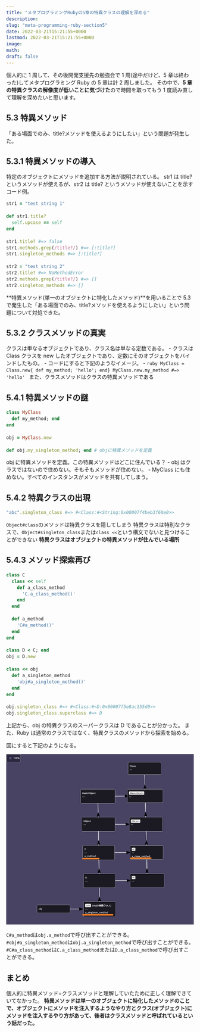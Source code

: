 ```yaml
---
title: "メタプログラミングRubyの5章の特異クラスの理解を深める"
description:
slug: "meta-programming-ruby-section5"
date: 2022-03-21T15:21:55+0000
lastmod: 2022-03-21T15:21:55+0000
image:
math:
draft: false
---
```


個人的に 1 周して、その後開発支援先の勉強会で 1 周(途中だけど、5 章は終わった)してメタプログラミング Ruby の 5 章は計 2 周しました。
その中で、**5 章の特異クラスの解像度が低いことに気づけた**ので時間を取ってもう 1 度読み直して理解を深めたいと思います。

## 5.3 特異メソッド

「ある場面でのみ、title?メソッドを使えるようにしたい」という問題が発生した。

## 5.3.1 特異メソッドの導入

特定のオブジェクトにメソッドを追加する方法が説明されている。
str1 は title? というメソッドが使えるが、str2 は title? というメソッドが使えないことを示すコード例。

```ruby
str1 = "test string 1"

def str1.title?
  self.upcase == self
end

str1.title? #=> false
str1.methods.grep(/title?/) #=> [:title?]
str1.singleton_methods #=> [:title?]

str2 = "test string 2"
str2.title? #=> NoMethodError
str2.methods.grep(/title?/) #=> []
str2.singleton_methods #=> []
```

**特異メソッド(単一のオブジェクトに特化したメソッド)**を用いることで 5.3 で発生した「ある場面でのみ、title?メソッドを使えるようにしたい」という問題について対処できた。

## 5.3.2 クラスメソッドの真実

クラスは単なるオブジェクトであり、クラス名は単なる定数である。 - クラスは Class クラスを new したオブジェクトであり、定数にそのオブジェクトをバインドしたもの。 - コードにすると下記のようなイメージ。 - `ruby
      MyClass = Class.new{ def my_method; 'hello'; end}
      MyClass.new.my_method #=> 'hello'
      `
また、クラスメソッドはクラスの特異メソッドである

## 5.4.1 特異メソッドの謎

```ruby
class MyClass
  def my_method; end
end

obj = MyClass.new

def obj.my_singleton_method; end # objに特異メソッドを定義
```

obj に特異メソッドを定義。この特異メソッドはどこに住んでいる？ - obj はクラスではないので住めない。そもそもメソッドが住めない。 - MyClass にも住めない。すべてのインスタンスがメソッドを共有してしまう。

## 5.4.2 特異クラスの出現

```ruby
"abc".singleton_class #=> #<Class:#<String:0x00007f4beb3f60e0>>
```

`Object#class`のメソッドは特異クラスを隠してしまう
特異クラスは特別なクラスで、`Object#singleton_class`または`class <<`という構文でないと見つけることができない
**特異クラスはオブジェクトの特異メソッドが住んでいる場所**

## 5.4.3 メソッド探索再び

```ruby
class C
  class << self
    def a_class_method
      'C.a_class_method()'
    end
  end

  def a_method
    'C#a_method()'
  end
end

class D < C; end
obj = D.new

class << obj
  def a_singleton_method
    'obj#a_singleton_method()'
  end
end

obj.singleton_class #=> #<Class:#<D:0x00007f5e8ac155d0>>
obj.singleton_class.superclass #=> D
```

上記から、obj の特異クラスのスーパークラスは D であることが分かった。
また、Ruby は通常のクラスではなく、特異クラスのメソッドから探索を始める。

図にすると下記のようになる。

![alt text](image.png)

`C#a_method`は`obj.a_method`で呼び出すことができる。
`#obj#a_singleton_method`は`obj.a_singleton_method`で呼び出すことができる。
`#C#a_class_method`は`C.a_class_method`または`D.a_class_method`で呼び出すことができる。

## まとめ

個人的に特異メソッド=クラスメソッドと理解していたために正しく理解できていてなかった。
**特異メソッドは単一のオブジェクトに特化したメソッドのことで、オブジェクトにメソッドを注入するようなやり方とクラス(オブジェクト)にメソッドを注入するやり方があって、後者はクラスメソッドと呼ばれているという話だった。**
